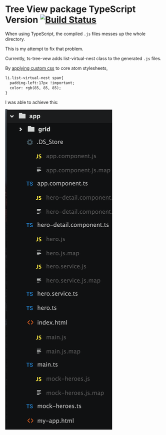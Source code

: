 # Tree View package TypeScript Version [![Build Status](https://travis-ci.org/atom/tree-view.svg?branch=master)](https://travis-ci.org/atom/tree-view)

When using TypeScript, the compiled `.js` files messes up the whole directory.

This is my attempt to fix that problem.

Currently, ts-tree-vew adds list-virtual-nest class to the generated `.js` files.

By [applying custom css](https://atom.io/docs/latest/using-atom-basic-customization#style-tweaks) to core atom stylesheets,

````
li.list-virtual-nest span{
  padding-left:17px !important;
  color: rgb(85, 85, 85);
}
````

I was able to achieve this:

![Attempt 1](./images/attempt1.png?raw=true "Title")
